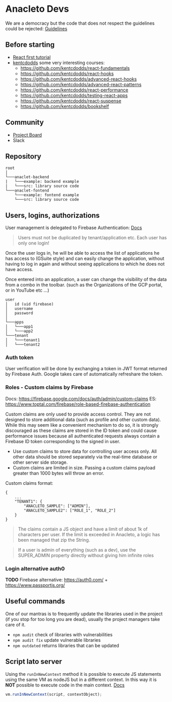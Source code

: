 # Anacleto Devs
We are a democracy but the code that does not respect the guidelines could be rejected: [Guidelines](guidelines.md)

## Before starting
- [React first tutorial](https://reactjs.org/tutorial/tutorial.html)
- [kentcdodds](https://kentcdodds.com/) some very interesting courses:
    - https://github.com/kentcdodds/react-fundamentals
    - https://github.com/kentcdodds/react-hooks
    - https://github.com/kentcdodds/advanced-react-hooks
    - https://github.com/kentcdodds/advanced-react-patterns
    - https://github.com/kentcdodds/react-performance
    - https://github.com/kentcdodds/testing-react-apps
    - https://github.com/kentcdodds/react-suspense
    - https://github.com/kentcdodds/bookshelf

## Community 
- [Project Board](https://github.com/orgs/anacletobuilder/projects/1/views/1)
- Slack

## Repository

```
root
│   
└───anaclet-backend
|   └───example: backend example
|   └───src: library source code
└───anaclet-fontend
    └───example: fontend example
    └───src: library source code
```


## Users, logins, authorizations
User management is delegated to Firebase Authentication: [Docs](https://firebase.google.com/docs/auth)


>Users must not be duplicated by tenant/application etc. Each user has only one login!

Once the user logs in, he will be able to access the list of applications he has access to (GSuite style) and can easily change the application, without having to log in again and without seeing applications to which he does not have access.

Once entered into an application, a user can change the visibility of the data from a combo in the toolbar. (such as the Organizations of the GCP portal, or in YouTube etc ...)

```
user
│   id (uid firebase)
│   username
│   password   
│
└───apps
│   └───app1
│   └───app2
└───tenant
│   └───tenant1
│   └───tenant2
```

### Auth token
User verification will be done by exchanging a token in JWT format returned by Firebase Auth.
Google takes care of automatically refreshare the token.


### Roles - Custom claims by Firebase
Docs: https://firebase.google.com/docs/auth/admin/custom-claims
ES: https://www.toptal.com/firebase/role-based-firebase-authentication

Custom claims are only used to provide access control. They are not designed to store additional data (such as profile and other custom data). While this may seem like a convenient mechanism to do so, it is strongly discouraged as these claims are stored in the ID token and could cause performance issues because all authenticated requests always contain a Firebase ID token corresponding to the signed in user.
- Use custom claims to store data for controlling user access only. All other data should be stored separately via the real-time database or other server side storage.
- Custom claims are limited in size. Passing a custom claims payload greater than 1000 bytes will throw an error.


Custom claims format:
```
{
    ...
    "TENANT1": {
        "ANACLETO_SAMPLE": ["ADMIN"],
        "ANACLETO_SAMPLE2": ["ROLE_1", "ROLE_2"]
    }
}
```

> The claims contain a JS object and have a limit of about 1k of characters per user. If the limit is exceeded in Anacleto, a logic has been managed that zip the String.

> If a user is admin of everything (such as a dev), use the SUPER_ADMIN property directly without giving him infinite roles

### Login alternative auth0
**TODO** Firebase alternative: https://auth0.com/ + https://www.passportjs.org/

## Useful commands
One of our mantras is to frequently update the libraries used in the project (if you stop for too long you are dead), usually the project managers take care of it.
- `npm audit` check of libraries with vulnerabilities
- `npm audit fix` update vulnerable libraries
- `npm outdated` returns libraries that can be updated


## Script lato server
Using the `runInNewContext` method it is possible to execute JS statements using the same VM as nodeJS but in a different context.
In this way it is **NOT** possible to execute code in the main context. [Docs](https://nodejs.org/docs/latest/api/vm.html#vmruninnewcontextcode-contextobject-options)

```javascript
vm.runInNewContext(script, contextObject);
```